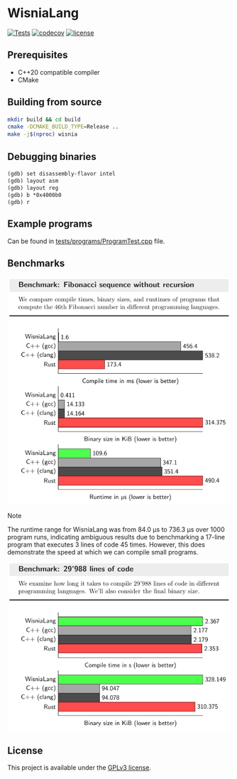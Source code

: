 # WisniaLang

[![Tests](https://github.com/belijzajac/WisniaLang/actions/workflows/tests.yml/badge.svg)](https://github.com/belijzajac/WisniaLang/actions/workflows/tests.yml)
[![codecov](https://codecov.io/gh/belijzajac/WisniaLang/branch/master/graph/badge.svg?token=SN5094ZY23)](https://codecov.io/gh/belijzajac/WisniaLang)
[![license](https://img.shields.io/badge/License-GPLv3-blue.svg)](LICENSE)

## Prerequisites

* C++20 compatible compiler
* CMake

## Building from source

```bash
mkdir build && cd build
cmake -DCMAKE_BUILD_TYPE=Release ..
make -j$(nproc) wisnia
```

## Debugging binaries

```gdb
(gdb) set disassembly-flavor intel
(gdb) layout asm
(gdb) layout reg
(gdb) b *0x4000b0
(gdb) r
```

## Example programs

Can be found in [tests/programs/ProgramTest.cpp](tests/programs/ProgramTest.cpp) file.

## Benchmarks

[![benchmarks](docs/benchmark-1.png)](https://belijzajac.dev/wisnialang-compiler-project/)

> [!NOTE]
> The runtime range for WisniaLang was from 84.0 µs to 736.3 µs over 1000 program runs, indicating ambiguous results due to benchmarking a 17-line program that executes 3 lines of code 45 times. However, this does demonstrate the speed at which we can compile small programs.

[![benchmarks](docs/benchmark-2.png)](https://belijzajac.dev/wisnialang-compiler-project/)

## License

This project is available under the [GPLv3 license](LICENSE).
